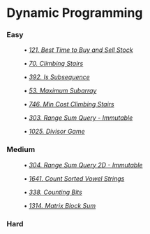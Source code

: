 # Dynamic Programming

### Easy

&nbsp; &nbsp; &nbsp; &nbsp; &nbsp; • *[121. Best Time to Buy and Sell Stock](BestTimeToBuyAndSellStock121/)*

&nbsp; &nbsp; &nbsp; &nbsp; &nbsp; • *[70. Climbing Stairs](ClimbingStairs70/)*

&nbsp; &nbsp; &nbsp; &nbsp; &nbsp; • *[392. Is Subsequence](IsSubsequence392/)*

&nbsp; &nbsp; &nbsp; &nbsp; &nbsp; • *[53. Maximum Subarray](MaximumSubarray53/)*

&nbsp; &nbsp; &nbsp; &nbsp; &nbsp; • *[746. Min Cost Climbing Stairs](MinCostClimbingStairs746/)*

&nbsp; &nbsp; &nbsp; &nbsp; &nbsp; • *[303. Range Sum Query - Immutable](RangeSumQueryImmutable303/)*

&nbsp; &nbsp; &nbsp; &nbsp; &nbsp; • *[1025. Divisor Game](DivisorGame1025/)*

### Medium

&nbsp; &nbsp; &nbsp; &nbsp; &nbsp; • *[304. Range Sum Query 2D - Immutable](RangeSumQuery2DImmutable304/)*

&nbsp; &nbsp; &nbsp; &nbsp; &nbsp; • *[1641. Count Sorted Vowel Strings](CountSortedVowelStrings1641/)*

&nbsp; &nbsp; &nbsp; &nbsp; &nbsp; • *[338. Counting Bits](CountingBits338/)*

&nbsp; &nbsp; &nbsp; &nbsp; &nbsp; • *[1314. Matrix Block Sum](MatrixBlockSum1314/)*

### Hard

